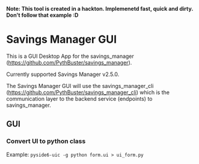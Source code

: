 **Note: This tool is created in a hackton. Implemenetd fast, quick and dirty. Don't follow that example :D**

# Savings Manager GUI
This is a GUI Desktop App for the savings_manager (https://github.com/PythBuster/savings_manager).

Currently supported Savings Manager v2.5.0.

The Savings Manager GUI will use the savings_manager_cli (https://github.com/PythBuster/savings_manager_cli)
which is the communication layer to the backend service (endpoints) to savings_manager.

## GUI

### Convert UI to python class
Example: `pyside6-uic -g python form.ui > ui_form.py`
